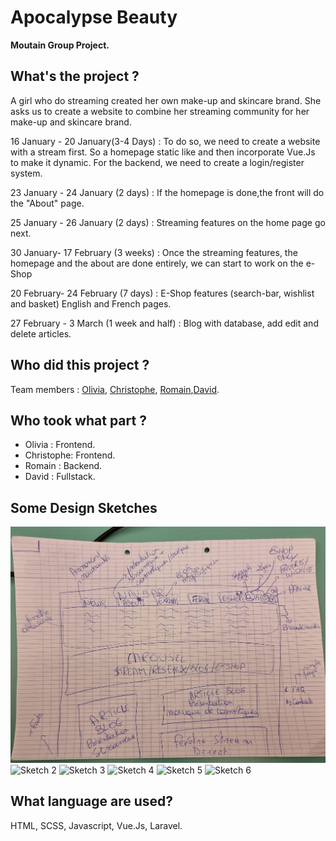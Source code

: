 # Apocalypse Beauty

**Moutain Group Project.**

<!-- Link of the finished project : [here](https://becodeorg.github.io/hamilton-7-escapium-DaDaQue-1/). -->

## **What's the project ?**

A girl who do streaming created her own make-up and skincare brand. She asks us to create a website to combine her streaming community for her make-up and skincare brand.

16 January - 20 January(3-4 Days) :
To do so, we need to create a website with a stream first. So a homepage static like and then incorporate Vue.Js to make it dynamic. For the backend, we need to create a login/register system.

23 January - 24 January (2 days) :
If the homepage is done,the front will do the "About" page.

25 January - 26 January (2 days) :
Streaming features on the home page go next.

30 January- 17 February (3 weeks) :
Once the streaming features, the homepage and the about are done entirely, we can start to work on the e-Shop

20 February- 24 February (7 days) :
E-Shop features (search-bar, wishlist and basket)
English and French pages.

27 February - 3 March (1 week and half) :
Blog with database, add edit and delete articles.

## **Who did this project ?**

Team members : [Olivia](https://github.com/OliviaDemaret), [Christophe](https://github.com/Crimsm), [Romain](https://github.com/Zaddes),[David](https://github.com/DAbranka).

## **Who took what part ?**

- Olivia : Frontend.
- Christophe: Frontend.
- Romain : Backend.
- David : Fullstack.

## **Some Design Sketches**

![Sketch 1](./public/img/20230112_102252.jpg "Sketch 1")
![Sketch 2](./public/img/20230112_102309.png "Sketch 2")
![Sketch 3](./public/img/20230112_102323.png "Sketch 3")
![Sketch 4](./public/img/20230112_102331.png "Sketch 4")
![Sketch 5](./public/img/20230112_102342.png "Sketch 5")
![Sketch 6](./public/img/20230112_102348.png "Sketch 6")

## **What language are used?**

HTML, SCSS, Javascript, Vue.Js, Laravel.

<!-- ## **What the easiest part ?**

- David : The Footer.
- Quentin : The navbar was pretty difficult to achieve.
- Danaé : the HTML and SCSS of each page, and the organization of all the SCSS folders. -->

<!-- ## **What the hardest part ?**

- David : Integrate the Google map and also the area icon on it.
- Quentin : Make the html of each pages.
- Danaé : the Javascript's animations. -->

